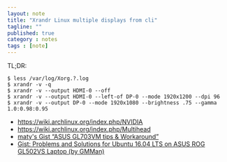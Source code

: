 ```yaml
---
layout: note
title: "Xrandr Linux multiple displays from cli"
tagline: ""
published: true
category : notes
tags : [note]
---
```


TL;DR:

```
$ less /var/log/Xorg.?.log
$ xrandr -v -q
$ xrandr -v --output HDMI-0 --off
$ xrandr -v --output HDMI-0 --left-of DP-0 --mode 1920x1200 --dpi 96
$ xrandr -v --output DP-0 --mode 1920x1080 --brightness .75 --gamma 1.0:0.98:0.95
```

* <https://wiki.archlinux.org/index.php/NVIDIA>
* <https://wiki.archlinux.org/index.php/Multihead>
* [maty's Gist “ASUS GL703VM tips & Workaround”](https://gist.github.com/maty974/a72eece781917e133514b3d322c08005)
* [Gist: Problems and Solutions for Ubuntu 16.04 LTS on ASUS ROG GL502VS Laptop (by GMMan)](https://gist.github.com/GMMan/def55b688289f52b8635f1a83c25b1b5)

